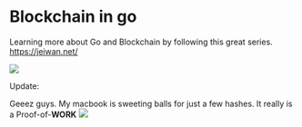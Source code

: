 # Blockchain in go
Learning more about Go and Blockchain by following this great series. https://jeiwan.net/

![](https://encrypted-tbn0.gstatic.com/images?q=tbn:ANd9GcSdZUrc_jkCKOtPyIqtwCfWtB22rBEkcuy1Ww&usqp=CAU)

Update:

Geeez guys. My macbook is sweeting balls for just a few hashes. It really is a Proof-of-**WORK**
![](https://i.imgur.com/qMSOoA3.png)
